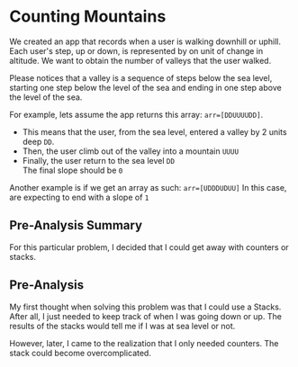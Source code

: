 # Counting Mountains

We created an app that records when a user is walking downhill or uphill.
Each user's step, up or down, is represented by on unit of change in altitude.
We want to obtain the number of valleys that the user walked.

Please notices that a valley is a sequence of steps below the sea level, starting one step
below the level of the sea and ending in one step above the level of the sea.

For example, lets assume the app returns this array: `arr=[DDUUUUDD]`.
* This means that the user, from the sea level, entered a valley by 2 units deep `DD`.
* Then, the user climb out of the valley into a mountain `UUUU`
* Finally, the user return to the sea level `DD`  
The final slope should be `0`

Another example is if we get an array as such: `arr=[UDDDUDUU]`
In this case, are expecting to end with a slope of `1`

## Pre-Analysis Summary

For this particular problem, I decided that I could get away with counters or stacks.

## Pre-Analysis

My first thought when solving this problem was that I could use a Stacks.
After all, I just needed to keep track of when I was going down or up.
The results of the stacks would tell me if I was at sea level or not.

However, later, I came to the realization that I only needed counters.
The stack could become overcomplicated.